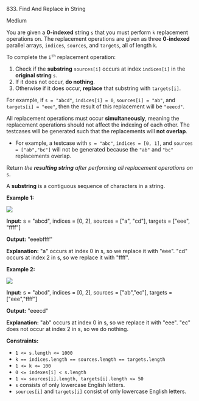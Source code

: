 833\. Find And Replace in String

Medium

You are given a **0-indexed** string `s` that you must perform `k` replacement operations on. The replacement operations are given as three **0-indexed** parallel arrays, `indices`, `sources`, and `targets`, all of length `k`.

To complete the <code>i<sup>th</sup></code> replacement operation:

1.  Check if the **substring** `sources[i]` occurs at index `indices[i]` in the **original string** `s`.
2.  If it does not occur, **do nothing**.
3.  Otherwise if it does occur, **replace** that substring with `targets[i]`.

For example, if `s = "abcd"`, `indices[i] = 0`, `sources[i] = "ab"`, and `targets[i] = "eee"`, then the result of this replacement will be `"eeecd"`.

All replacement operations must occur **simultaneously**, meaning the replacement operations should not affect the indexing of each other. The testcases will be generated such that the replacements will **not overlap**.

*   For example, a testcase with `s = "abc"`, `indices = [0, 1]`, and `sources = ["ab","bc"]` will not be generated because the `"ab"` and `"bc"` replacements overlap.

Return _the **resulting string** after performing all replacement operations on_ `s`.

A **substring** is a contiguous sequence of characters in a string.

**Example 1:**

![](https://assets.leetcode.com/uploads/2021/06/12/833-ex1.png)

**Input:** s = "abcd", indices = [0, 2], sources = ["a", "cd"], targets = ["eee", "ffff"]

**Output:** "eeebffff"

**Explanation:** "a" occurs at index 0 in s, so we replace it with "eee". "cd" occurs at index 2 in s, so we replace it with "ffff".

**Example 2:**

![](https://assets.leetcode.com/uploads/2021/06/12/833-ex2-1.png)

**Input:** s = "abcd", indices = [0, 2], sources = ["ab","ec"], targets = ["eee","ffff"]

**Output:** "eeecd"

**Explanation:** "ab" occurs at index 0 in s, so we replace it with "eee". "ec" does not occur at index 2 in s, so we do nothing.

**Constraints:**

*   `1 <= s.length <= 1000`
*   `k == indices.length == sources.length == targets.length`
*   `1 <= k <= 100`
*   `0 <= indexes[i] < s.length`
*   `1 <= sources[i].length, targets[i].length <= 50`
*   `s` consists of only lowercase English letters.
*   `sources[i]` and `targets[i]` consist of only lowercase English letters.